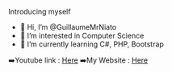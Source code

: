 Introducing myself

- 👋 Hi, I’m @GuillaumeMrNiato
- 👀 I’m interested in Computer Science
- 🌱 I’m currently learning C#, PHP, Bootstrap

➡️Youtube link : <a href="https://bit.ly/2XWrQFb">Here</a>
➡️My Website : <a href="https://www.guillaumeleleu.fr/">Here</a>
